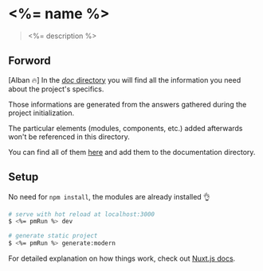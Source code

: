 # <%= name %>

> <%= description %>

## Forword

[Alban 🔥] In the [_doc_ directory](./documentation) you will find all the information you need about the project's specifics.

Those informations are generated from the answers gathered during the project initialization.

The particular elements (modules, components, etc.) added afterwards won't be referenced in this directory.

You can find all of them [here](https://github.com/stereosuper/longue-vue/tree/master/template/docs/documentation) and add them to the documentation directory.

## Setup

No need for `npm install`, the modules are already installed 👌

```bash
# serve with hot reload at localhost:3000
$ <%= pmRun %> dev

# generate static project
$ <%= pmRun %> generate:modern
```

For detailed explanation on how things work, check out [Nuxt.js docs](https://nuxtjs.org).
